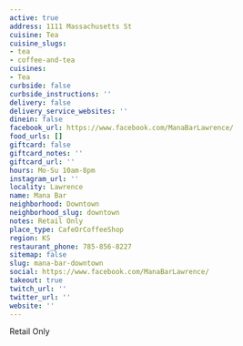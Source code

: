 ```yaml
---
active: true
address: 1111 Massachusetts St
cuisine: Tea
cuisine_slugs:
- tea
- coffee-and-tea
cuisines:
- Tea
curbside: false
curbside_instructions: ''
delivery: false
delivery_service_websites: ''
dinein: false
facebook_url: https://www.facebook.com/ManaBarLawrence/
food_urls: []
giftcard: false
giftcard_notes: ''
giftcard_url: ''
hours: Mo-Su 10am-8pm
instagram_url: ''
locality: Lawrence
name: Mana Bar
neighborhood: Downtown
neighborhood_slug: downtown
notes: Retail Only
place_type: CafeOrCoffeeShop
region: KS
restaurant_phone: 785-856-8227
sitemap: false
slug: mana-bar-downtown
social: https://www.facebook.com/ManaBarLawrence/
takeout: true
twitch_url: ''
twitter_url: ''
website: ''
---
```


Retail Only
